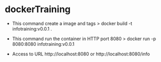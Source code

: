 # dockerTraining

- This command create a image and tags > docker build -t infotraining:v0.0.1 .

- This command run the container in HTTP port 8080 > docker run -p 8080:8080 infotraining:v0.0.1

- Access to URL
http://localhost:8080 or http://localhost:8080/info

